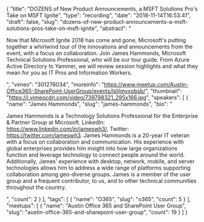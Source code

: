 {
  "title": "DOZENS of New Product Announcements, a MSFT Solutions Pro's Take on MSFT Ignite",
  "type": "recording",
  "date": "2018-11-14T16:53:41",
  "draft": false,
  "slug": "dozens-of-new-product-announcements-a-msft-solutions-pros-take-on-msft-ignite",
  "abstract": "<p>Now that Microsoft Ignite 2018 has come and gone, Microsoft's putting together a whirlwind tour of the innovations and announcements from the event, with a focus on collaboration. Join James Hammonds, Microsoft Technical Solutions Professional, who will be our tour guide. From Azure Active Directory to Yammer, we will review session highlights and what they mean for you as IT Pros and Information Workers.</p>",
  "vimeo": "301276034",
  "moreinfo": "https://www.meetup.com/Austin-Office365-SharePoint-UserGroup/events/lsljlmyxpbsb/",
  "thumbnail": "https://i.vimeocdn.com/video/739798321_295x166.jpg",
  "speakers": [
    {
      "name": "James Hammonds",
      "slug": "james-hammonds",
      "bio": "<p>James Hammonds is a Technology Solutions Professional for the Enterprise & Partner Group at Microsoft. LinkedIn: https://www.linkedin.com/in/jameswh3/, Twitter: https://twitter.com/jameswh3. James Hammonds is a 20-year IT veteran with a focus on collaboration and communication. His experience with global enterprises provides him insight into how large organizations function and leverage technology to connect people around the world. Additionally, James’ experience with desktop, network, mobile, and server technologies allows him to address a wide range of platforms supporting collaboration among geo-diverse groups. James is a member of the user group and a frequent contributor, to us, and to other technical communities throughout the country.</p>",
      "count": 2
    }
  ],
  "tags": [
    {
      "name": "O365",
      "slug": "o365",
      "count": 5
    }
  ],
  "meetups": [
    {
      "name": "Austin Office 365 and SharePoint User Group",
      "slug": "austin-office-365-and-sharepoint-user-group",
      "count": 19
    }
  ]
}